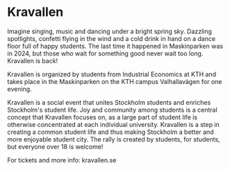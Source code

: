 # Kravallen

Imagine singing, music and dancing under a bright spring sky. Dazzling spotlights, confetti flying in the wind and a cold drink in hand on a dance floor full of happy students. The last time it happened in Maskinparken was in 2024, but those who wait for something good never wait too long. Kravallen is back!

Kravallen is organized by students from Industrial Economics at KTH and takes place in the Maskinparken on the KTH campus Valhallavägen for one evening.

Kravallen is a social event that unites Stockholm students and enriches Stockholm's student life. Joy and community among students is a central concept that Kravallen focuses on, as a large part of student life is otherwise concentrated at each individual university. Kravallen is a step in creating a common student life and thus making Stockholm a better and more enjoyable student city. The rally is created by students, for students, but everyone over 18 is welcome!

For tickets and more info: kravallen.se